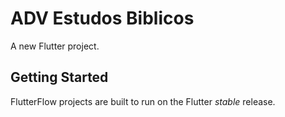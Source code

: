 # ADV Estudos Biblicos

A new Flutter project.

## Getting Started

FlutterFlow projects are built to run on the Flutter _stable_ release.
